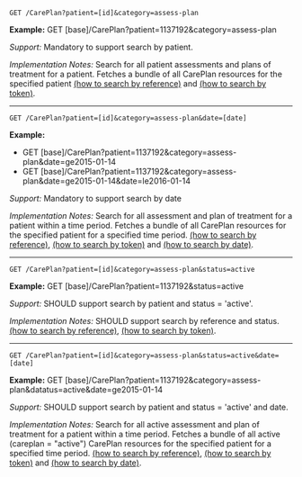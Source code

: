 

`GET /CarePlan?patient=[id]&category=assess-plan`

**Example:** GET [base]/CarePlan?patient=1137192&category=assess-plan

*Support:* Mandatory to support search by patient.

*Implementation Notes:* Search for all patient assessments and plans of treatment for a patient. Fetches a bundle of all CarePlan resources for the specified patient [(how to search by reference)] and [(how to search by token)].


-----------

`GET /CarePlan?patient=[id]&category=assess-plan&date=[date]`

**Example:**

- GET [base]/CarePlan?patient=1137192&category=assess-plan&date=ge2015-01-14
- GET [base]/CarePlan?patient=1137192&category=assess-plan&date=ge2015-01-14&date=le2016-01-14

*Support:* Mandatory to support search by date

*Implementation Notes:* Search for all assessment and plan of treatment for a patient within a time period. Fetches a bundle of all CarePlan resources for the specified patient for a specified time period.  [(how to search by reference)], [(how to search by token)] and [(how to search by date)].


-----------

`GET /CarePlan?patient=[id]&category=assess-plan&status=active`

**Example:** GET [base]/CarePlan?patient=1137192&status=active

*Support:* SHOULD support search by patient and status = 'active'.

*Implementation Notes:* SHOULD support search by reference and status. [(how to search by reference)], [(how to search by token)].


-----------

`GET /CarePlan?patient=[id]&category=assess-plan&status=active&date=[date]`

**Example:** GET [base]/CarePlan?patient=1137192&category=assess-plan&datatus=active&date=ge2015-01-14

*Support:* SHOULD support search by patient and status = 'active' and date.

*Implementation Notes:* Search for all active assessment and plan of treatment for a patient within a time period. Fetches a bundle of all active (careplan = "active") CarePlan resources for the specified patient for a specified time period.  [(how to search by reference)], [(how to search by token)] and [(how to search by date)].




  [(how to search by reference)]: {{site.data.fhir.path}}/search.html#reference
  [`https://fhir-open-api-dstu2.smarthealthit.org/AllergyIntolerance?patient=1137192`]: https://fhir-open-api-dstu2.smarthealthit.org/AllergyIntolerance?patient=1137192
  [(how to search by token)]: {{site.data.fhir.path}}/search.html#token
  [Composite Search Parameters]: {{site.data.fhir.path}}/search.html#combining
  [`https://fhir-open-api-dstu2.smarthealthit.org/AllergyIntolerance?patient=1137192&status=active,unconfirmed,confirmed`]: https://fhir-open-api-dstu2.smarthealthit.org/AllergyIntolerance?patient=1137192&status=active,unconfirmed,confirmed
   [(how to search by date)]: {{site.data.fhir.path}}/search.html#date
